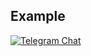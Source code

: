 ## Example

[![Telegram Chat](https://img.shields.io/badge/Channel-Telegram-blue.svg)](https://t.me/BeijingAir)
